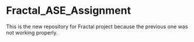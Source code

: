 # Fractal_ASE_Assignment
This is the new repository for Fractal project because the previous one was not working properly.
